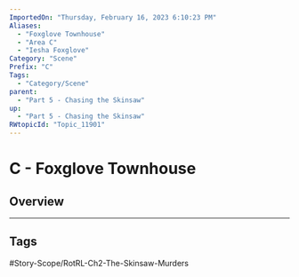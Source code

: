 ```yaml
---
ImportedOn: "Thursday, February 16, 2023 6:10:23 PM"
Aliases:
  - "Foxglove Townhouse"
  - "Area C"
  - "Iesha Foxglove"
Category: "Scene"
Prefix: "C"
Tags:
  - "Category/Scene"
parent:
  - "Part 5 - Chasing the Skinsaw"
up:
  - "Part 5 - Chasing the Skinsaw"
RWtopicId: "Topic_11901"
---
```

# C - Foxglove Townhouse
## Overview

---
## Tags
#Story-Scope/RotRL-Ch2-The-Skinsaw-Murders

